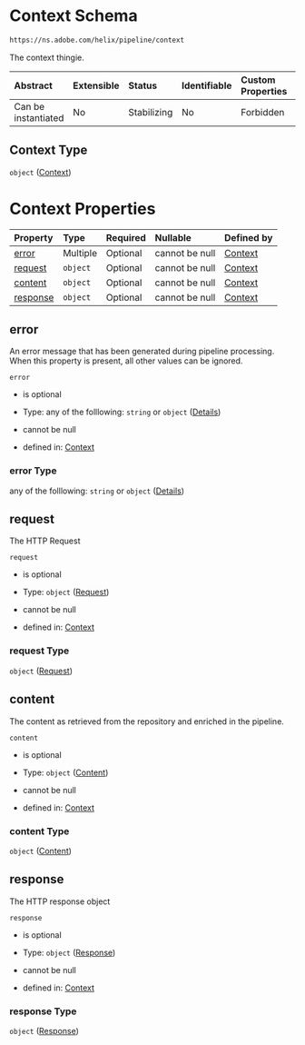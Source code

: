 # Context Schema

```txt
https://ns.adobe.com/helix/pipeline/context
```

The context thingie.

| Abstract            | Extensible | Status      | Identifiable | Custom Properties | Additional Properties | Access Restrictions | Defined In                                                        |
| :------------------ | :--------- | :---------- | :----------- | :---------------- | :-------------------- | :------------------ | :---------------------------------------------------------------- |
| Can be instantiated | No         | Stabilizing | No           | Forbidden         | Forbidden             | none                | [context.schema.json](context.schema.json "open original schema") |

## Context Type

`object` ([Context](context.md))

# Context Properties

| Property              | Type     | Required | Nullable       | Defined by                                                                                                    |
| :-------------------- | :------- | :------- | :------------- | :------------------------------------------------------------------------------------------------------------ |
| [error](#error)       | Multiple | Optional | cannot be null | [Context](context-properties-error.md "https://ns.adobe.com/helix/pipeline/context#/properties/error")        |
| [request](#request)   | `object` | Optional | cannot be null | [Context](context-properties-request.md "https://ns.adobe.com/helix/pipeline/request#/properties/request")    |
| [content](#content)   | `object` | Optional | cannot be null | [Context](context-properties-content.md "https://ns.adobe.com/helix/pipeline/content#/properties/content")    |
| [response](#response) | `object` | Optional | cannot be null | [Context](context-properties-response.md "https://ns.adobe.com/helix/pipeline/response#/properties/response") |

## error

An error message that has been generated during pipeline processing.
When this property is present, all other values can be ignored.

`error`

*   is optional

*   Type: any of the folllowing: `string` or `object` ([Details](context-properties-error.md))

*   cannot be null

*   defined in: [Context](context-properties-error.md "https://ns.adobe.com/helix/pipeline/context#/properties/error")

### error Type

any of the folllowing: `string` or `object` ([Details](context-properties-error.md))

## request

The HTTP Request

`request`

*   is optional

*   Type: `object` ([Request](context-properties-request.md))

*   cannot be null

*   defined in: [Context](context-properties-request.md "https://ns.adobe.com/helix/pipeline/request#/properties/request")

### request Type

`object` ([Request](context-properties-request.md))

## content

The content as retrieved from the repository and enriched in the pipeline.

`content`

*   is optional

*   Type: `object` ([Content](context-properties-content.md))

*   cannot be null

*   defined in: [Context](context-properties-content.md "https://ns.adobe.com/helix/pipeline/content#/properties/content")

### content Type

`object` ([Content](context-properties-content.md))

## response

The HTTP response object

`response`

*   is optional

*   Type: `object` ([Response](context-properties-response.md))

*   cannot be null

*   defined in: [Context](context-properties-response.md "https://ns.adobe.com/helix/pipeline/response#/properties/response")

### response Type

`object` ([Response](context-properties-response.md))
